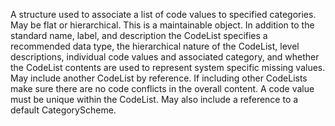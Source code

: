 A structure used to associate a list of code values to specified categories. May be flat or hierarchical. This is a maintainable object. In addition to the standard name, label, and description the CodeList specifies a recommended data type, the hierarchical nature of the CodeList, level descriptions, individual code values and associated category, and whether the CodeList contents are used to represent system specific missing values. May include another CodeList by reference. If including other CodeLists make sure there are no code conflicts in the overall content. A code value must be unique within the CodeList. May also include a reference to a default CategoryScheme.